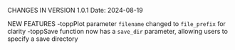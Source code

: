 CHANGES IN VERSION 1.0.1
Date: 2024-08-19

NEW FEATURES
-toppPlot parameter `filename` changed to `file_prefix` for clarity
-toppSave function now has a `save_dir` parameter, allowing users to specify a save directory

